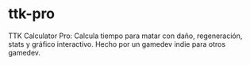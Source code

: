 # ttk-pro
TTK Calculator Pro: Calcula tiempo para matar con daño, regeneración, stats y gráfico interactivo. Hecho por un gamedev indie para otros gamedev.
